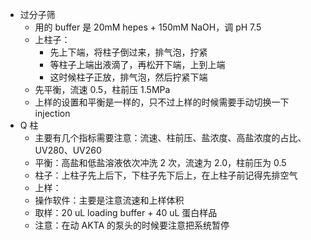 - 过分子筛
	- 用的 buffer 是 20mM hepes + 150mM NaOH，调 pH 7.5
	- 上柱子：
		- 先上下端，将柱子倒过来，排气泡，拧紧
		- 等柱子上端出液滴了，再松开下端，上到上端
		- 这时候柱子正放，排气泡，然后拧紧下端
	- 先平衡，流速 0.5，柱前压 1.5MPa
	- 上样的设置和平衡是一样的，只不过上样的时候需要手动切换一下 injection
- Q 柱
	- 主要有几个指标需要注意：流速、柱前压、盐浓度、高盐浓度的占比、UV280、UV260
	- 平衡：高盐和低盐溶液依次冲洗 2 次，流速为 2.0，柱前压为 0.5
	- 柱子：上柱子先上后下，下柱子先下后上，在上柱子前记得先排空气
	- 上样：
	- 操作软件：主要是注意流速和上样体积
	- 取样：20 uL loading buffer + 40 uL 蛋白样品
	- 注意：在动 AKTA 的泵头的时候要注意把系统暂停